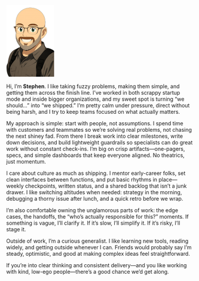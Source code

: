 
![Stephen](/content/_images/stephen.png)

Hi, I’m **Stephen**. I like taking fuzzy problems, making them simple, and getting them across the finish line. I’ve worked in both scrappy startup mode and inside bigger organizations, and my sweet spot is turning “we should…” into “we shipped.” I’m pretty calm under pressure, direct without being harsh, and I try to keep teams focused on what actually matters.

My approach is simple: start with people, not assumptions. I spend time with customers and teammates so we’re solving real problems, not chasing the next shiney fad. From there I break work into clear milestones, write down decisions, and build lightweight guardrails so specialists can do great work without constant check-ins. I’m big on crisp artifacts—one-pagers, specs, and simple dashboards that keep everyone aligned. No theatrics, just momentum.

I care about culture as much as shipping. I mentor early-career folks, set clean interfaces between functions, and put basic rhythms in place—weekly checkpoints, written status, and a shared backlog that isn’t a junk drawer. I like switching altitudes when needed: strategy in the morning, debugging a thorny issue after lunch, and a quick retro before we wrap.

I’m also comfortable owning the unglamorous parts of work: the edge cases, the handoffs, the “who’s actually responsible for this?” moments. If something is vague, I’ll clarify it. If it’s slow, I’ll simplify it. If it’s risky, I’ll stage it.

Outside of work, I’m a curious generalist. I like learning new tools, reading widely, and getting outside whenever I can. Friends would probably say I’m steady, optimistic, and good at making complex ideas feel straightforward.

If you’re into clear thinking and consistent delivery—and you like working with kind, low-ego people—there’s a good chance we’d get along.